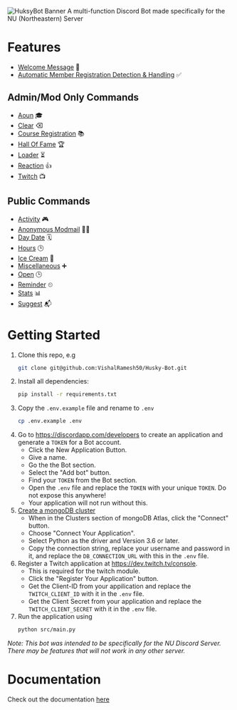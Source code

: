 ![HuksyBot Banner](https://i.imgur.com/7obLnAa.png)
A multi-function Discord Bot made specifically for the NU (Northeastern) Server

# Features

- [Welcome Message](docs/DOCUMENTATION.md#welcome-message) 🎉
- [Automatic Member Registration Detection & Handling](docs/DOCUMENTATION.md#auto-member-registration-detection-and-handling) ✅

## Admin/Mod Only Commands

- [Aoun](docs/DOCUMENTATION.md#aoun) 🎓
- [Clear](docs/DOCUMENTATION.md#clear) ⌫
- [Course Registration](docs/DOCUMENTATION.md#course-registration) 📚
- [Hall Of Fame](docs/DOCUMENTATION.md#hall-of-fame) 🏆
- [Loader](docs/DOCUMENTATION.md#loader) ⏳
- [Reaction](docs/DOCUMENTATION.md#reaction) 👍
- [Twitch](docs/DOCUMENTATION.md#twitch) 📺

## Public Commands

- [Activity](docs/DOCUMENTATION.md#activity) 🎮
- [Anonymous Modmail](docs/DOCUMENTATION.md#anonymous-modmail) 🕵️‍♂️
- [Day Date](docs/DOCUMENTATION.md#day-date) 🗓
- [Hours](docs/DOCUMENTATION.md#hours) 🕒
- [Ice Cream](docs/DOCUMENTATION.md#ice-cream) 🍦
- [Miscellaneous](docs/DOCUMENTATION.md#miscellaneous) ➕
- [Open](docs/DOCUMENTATION.md#open) 🕒
- [Reminder](docs/DOCUMENTATION.md#reminder) ⏲
- [Stats](docs/DOCUMENTATION.md#stats) 📊
- [Suggest](docs/DOCUMENTATION.md#suggest) 📬

# Getting Started

1.  Clone this repo, e.g
    ```sh
    git clone git@github.com:VishalRamesh50/Husky-Bot.git
    ```
2.  Install all dependencies:
    ```sh
    pip install -r requirements.txt
    ```
3.  Copy the `.env.example` file and rename to `.env`
    ```sh
    cp .env.example .env
    ```
4.  Go to https://discordapp.com/developers to create an application and generate a `TOKEN` for a Bot account.
    - Click the New Application Button.
    - Give a name.
    - Go the the Bot section.
    - Select the "Add bot" button.
    - Find your `TOKEN` from the Bot section.
    - Open the `.env` file and replace the `TOKEN` with your unique `TOKEN`. Do not expose this anywhere!
    - Your application will not run without this.
5.  [Create a mongoDB cluster](https://docs.atlas.mongodb.com/tutorial/create-new-cluster/)
    - When in the Clusters section of mongoDB Atlas, click the "Connect" button.
    - Choose "Connect Your Application".
    - Select Python as the driver and Version 3.6 or later.
    - Copy the connection string, replace your username and password in it, and replace the `DB_CONNECTION_URL` with this in the `.env` file.
6.  Register a Twitch application at https://dev.twitch.tv/console.
    - This is required for the twitch module.
    - Click the "Register Your Application" button.
    - Get the Client-ID from your appilication and replace the `TWITCH_CLIENT_ID` with it in the `.env` file.
    - Get the Client Secret from your application and replace the `TWITCH_CLIENT_SECRET` with it in the `.env` file.
7.  Run the application using
    ```sh
    python src/main.py
    ```

_Note: This bot was intended to be specifically for the NU Discord Server. There may be features that will not work in any other server._

# Documentation

Check out the documentation [here](docs/DOCUMENTATION.md)
